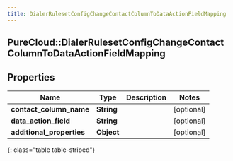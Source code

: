 ```yaml
---
title: DialerRulesetConfigChangeContactColumnToDataActionFieldMapping
---
```

## PureCloud::DialerRulesetConfigChangeContactColumnToDataActionFieldMapping

## Properties

|Name | Type | Description | Notes|
|------------ | ------------- | ------------- | -------------|
| **contact_column_name** | **String** |  | [optional] |
| **data_action_field** | **String** |  | [optional] |
| **additional_properties** | **Object** |  | [optional] |
{: class="table table-striped"}


